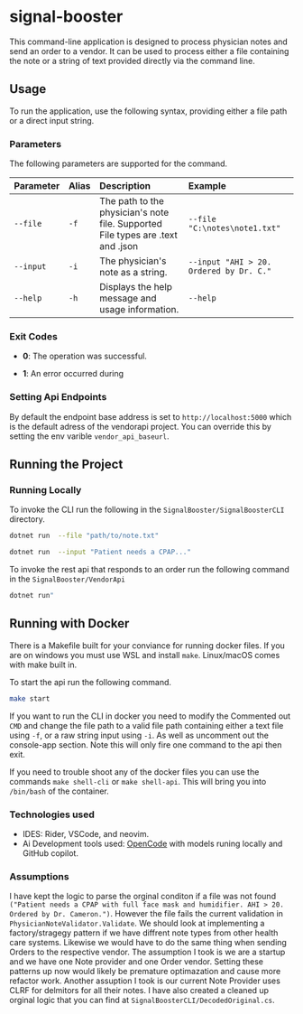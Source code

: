 # signal-booster

This command-line application is designed to process physician notes and send an order to a vendor. It can be used to process either a file containing the note or a string of text provided directly via the command line.

## Usage

To run the application, use the following syntax, providing either a file path or a direct input string.

### Parameters

The following parameters are supported for the command.

| Parameter | Alias | Description | Example |
| :--- | :--- | :--- | :--- |
| `--file` | `-f` | The path to the physician's note file. Supported File types are .text and .json | `--file "C:\notes\note1.txt"` |
| `--input` | `-i` | The physician's note as a string. | `--input "AHI > 20. Ordered by Dr. C."` |
| `--help` | `-h` | Displays the help message and usage information. | `--help` |

### Exit Codes

* **0**: The operation was successful.

* **1**: An error occurred during

### Setting Api Endpoints

By default the endpoint base address is set to `http://localhost:5000` which is the default adress of the vendorapi project.  You can override this by setting the env varible `vendor_api_baseurl`.

## Running the Project

### Running Locally

To invoke the CLI run the following in the `SignalBooster/SignalBoosterCLI` directory.

```bash
dotnet run  --file "path/to/note.txt"
```

```bash
dotnet run  --input "Patient needs a CPAP..."
```

To invoke the rest api that responds to an order run the following command in the `SignalBooster/VendorApi`

```bash
dotnet run"
```

## Running with Docker

There is a Makefile built for your conviance for running docker files.  If you are on windows you must use WSL and install `make`. Linux/macOS comes with make built in.

To start the api run the following command.

```bash
make start
```

If you want to run the CLI in docker you need to modify the Commented out `CMD` and change the file path to a valid file path containing either a text file using `-f`, or a raw string input using `-i`.  As well as uncomment out the console-app section.  Note this will only fire one command to the api then exit.

If you need to trouble shoot any of the docker files you can use the commands `make shell-cli` or `make shell-api`.  This will bring you into `/bin/bash` of the container.  

### Technologies used

* IDES: Rider, VSCode, and neovim.
* Ai Development tools used: [OpenCode](https://opencode.ai/) with models runing locally and GitHub copilot.

### Assumptions

I have kept the logic to parse the orginal conditon if a file was not found `("Patient needs a CPAP with full face mask and humidifier. AHI > 20. Ordered by Dr. Cameron.")`.  However the file fails the current validation in `PhysicianNoteValidator.Validate`.  We should look at implementing a factory/stragegy pattern if we have diffrent note types from other health care systems.  Likewise we would have to do the same thing when sending Orders to the respective vendor.  The assumption I took is we are a startup and we have one Note provider and one Order vendor.  Setting these patterns up now would likely be premature optimazation and cause more refactor work.  Another assuption I took is our current Note Provider uses CLRF for delmitors for all their notes.  I have also created a cleaned up orginal logic that you can find at `SignalBoosterCLI/DecodedOriginal.cs`.